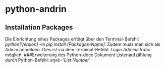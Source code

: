 # python-andrin
## Installation Packages
Die Einrichtung eines Packages erfolgt über den Terminal-Befehl: _python[Version] -m pip install [Packages-Name]_. Zudem muss man sich als Admin anmelden. Dies ist via dem Terminal-Befehl: _Login Administrator_ möglich. 
###Erweiterung des Python-docx Dokument
Listenaufzählung durch Python-Befehl: _style='List Number'_
